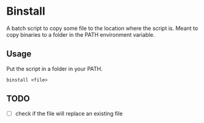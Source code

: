 # Binstall

A batch script to copy some file to the location where the script is. Meant to copy binaries to a folder in the PATH environment variable.

## Usage

Put the script in a folder in your PATH.

```shell
binstall <file>
```

## TODO
- [ ] check if the file will replace an existing file